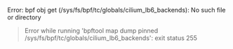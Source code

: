 Error: bpf obj get (/sys/fs/bpf/tc/globals/cilium_lb6_backends): No such file or directory
> Error while running 'bpftool map dump pinned /sys/fs/bpf/tc/globals/cilium_lb6_backends':  exit status 255

